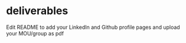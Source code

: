 # deliverables
Edit README to add your LinkedIn and Github profile pages and upload your MOU/group as pdf 
